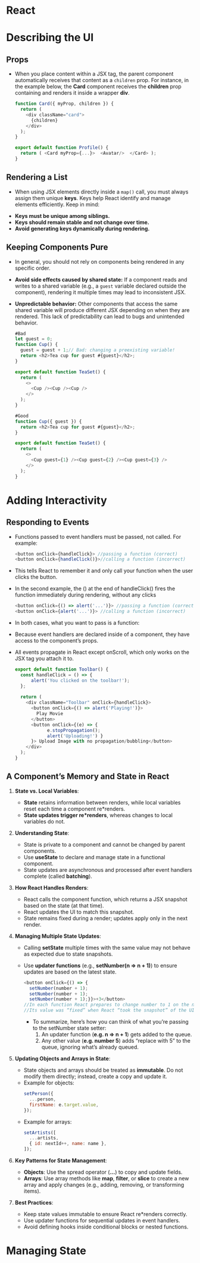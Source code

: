 # React
# Describing the UI

## Props

* When you place content within a JSX tag, the parent component automatically receives that content as a `children` prop. For instance, in the example below, the **Card** component receives the **children** prop containing ****<Avatar />**** and renders it inside a wrapper **div**.

    ```javascript
    function Card({ myProp, children }) {
      return (
        <div className="card">
          {children}
        </div>
      );
    }
    
    export default function Profile() {
      return ( <Card myProp={...}>  <Avatar/>  </Card> );
    }
    ```

## Rendering a List

* When using JSX elements directly inside a `map()` call, you must always assign them unique **keys**. Keys help React identify and manage elements efficiently. Keep in mind: 
- **Keys must be unique among siblings.**  
- **Keys should remain stable and not change over time.**  
- **Avoid generating keys dynamically during rendering.**

## Keeping Components Pure

* In general, you should not rely on components being rendered in any specific order.  

- **Avoid side effects caused by shared state:** If a component reads and writes to a shared variable (e.g., a `guest` variable declared outside the component), rendering it multiple times may lead to inconsistent JSX.  
- **Unpredictable behavior:** Other components that access the same shared variable will produce different JSX depending on when they are rendered. This lack of predictability can lead to bugs and unintended behavior.

    ```javascript
    #Bad
    let guest = 0;    
    function Cup() {
      guest = guest + 1;// Bad: changing a preexisting variable!
      return <h2>Tea cup for guest #{guest}</h2>;
    }
    
    export default function TeaSet() {
      return (
        <>
          <Cup /><Cup /><Cup />
        </>
      );
    }
    
    #Good
    function Cup({ guest }) {
      return <h2>Tea cup for guest #{guest}</h2>;
    }
    
    export default function TeaSet() {
      return (
        <>
          <Cup guest={1} /><Cup guest={2} /><Cup guest={3} />
        </>
      );
    }
    ```

# Adding Interactivity

## Responding to Events

* Functions passed to event handlers must be passed, not called. For example:
    ```javascript
    <button onClick={handleClick}> //passing a function (correct)
    <button onClick={handleClick()}>//calling a function (incorrect)
    ``` 
* This tells React to remember it and only call your function when the user clicks the button.
* In the second example, the () at the end of handleClick() fires the function immediately during rendering, without any clicks
    ```javascript
    <button onClick={() => alert('...')}> //passing a function (correct)
    <button onClick={alert('...')}> //calling a function (incorrect)
    ```
* In both cases, what you want to pass is a function:

* Because event handlers are declared inside of a component, they have access to the component’s props.

* All events propagate in React except onScroll, which only works on the JSX tag you attach it to.
    ```javascript
    export default function Toolbar() {
      const handleClick = () => {
          alert('You clicked on the toolbar!');
      };
      
      return (
        <div className="Toolbar" onClick={handleClick}>
          <button onClick={() => alert('Playing!')}>
            Play Movie
          </button>
          <button onClick={(e) => {
                e.stopPropagation();
                alert('Uploading!') }
          }> Upload Image with no propagation/bubbling</button>    
        </div>
      );
    }
    ```

## A Component’s Memory and State in React

1. **State vs. Local Variables**:

   * **State** retains information between renders, while local variables reset each time a component re*renders.
   * **State updates trigger re*renders**, whereas changes to local variables do not.

2. **Understanding State**:

   * State is private to a component and cannot be changed by parent components.
   * Use **useState** to declare and manage state in a functional component.
   * State updates are asynchronous and processed after event handlers complete (called **batching**).

3. **How React Handles Renders**:

   * React calls the component function, which returns a JSX snapshot based on the state (at that time).
   * React updates the UI to match this snapshot.
   * State remains fixed during a render; updates apply only in the next render.

4. **Managing Multiple State Updates**:

   * Calling **setState** multiple times with the same value may not behave as expected due to state snapshots.
   * Use **updater functions** (e.g., **setNumber(n => n + 1)**) to ensure updates are based on the latest state.

        ```javascript
        <button onClick={() => {
          setNumber(number + 1);
          setNumber(number + 1);
          setNumber(number + 1);}}>+3</button>
        //In each function React prepares to change number to 1 on the next render since initial value is 0
        //Its value was “fixed” when React “took the snapshot” of the UI by calling your component.
        ```
     * To summarize, here’s how you can think of what you’re passing to the setNumber state setter:
        1. An updater function (**e.g. n => n + 1**) gets added to the queue.
        2. Any other value (**e.g. number 5**) adds “replace with 5” to the queue, ignoring what’s already queued.

5. **Updating Objects and Arrays in State**:

   * State objects and arrays should be treated as **immutable**. Do not modify them directly; instead, create a copy and update it.
   * Example for objects:
     ```javascript
     setPerson({
       ...person,
       firstName: e.target.value,
     });
     ```
   * Example for arrays:
     ```javascript
     setArtists([
       ...artists,
       { id: nextId++, name: name },
     ]);
     ```

6. **Key Patterns for State Management**:

   * **Objects**: Use the spread operator (**...**) to copy and update fields.
   * **Arrays**: Use array methods like **map**, **filter**, or **slice** to create a new array and apply changes (e.g., adding, removing, or transforming items).

7. **Best Practices**:

   * Keep state values immutable to ensure React re*renders correctly.
   * Use updater functions for sequential updates in event handlers.
   * Avoid defining hooks inside conditional blocks or nested functions.

# Managing State


